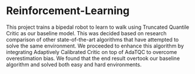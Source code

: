 # Reinforcement-Learning
This project trains a bipedal robot to learn to walk using Truncated Quantile Critic as our baseline model. This was decided based
on research comparison of other state-of-the-art algorithms that have attempted to solve the same environment. We proceeded to enhance this
algorithm by integrating Adaptively Calibrated Critic on top of AdaTQC to overcome overestimation bias. We found that the end result
overtook our baseline algorithm and solved both easy and hard environments.
